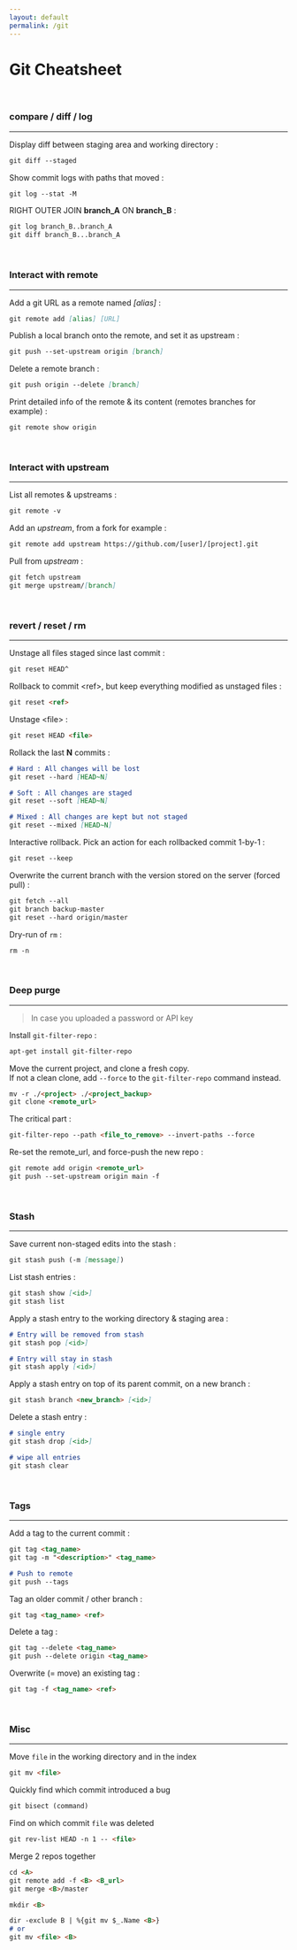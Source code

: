 ```yaml
---
layout: default
permalink: /git
---
```


# Git Cheatsheet

<br>

### compare / diff / log

<hr>

Display diff between staging area and working directory :
```md
git diff --staged
```

Show commit logs with paths that moved :
```md
git log --stat -M
```

RIGHT OUTER JOIN **branch_A** ON **branch_B** :
```md
git log branch_B..branch_A
git diff branch_B...branch_A
```





<br>

### Interact with remote

<hr>


Add a git URL as a remote named *[alias]* :
```md
git remote add [alias] [URL]
```

Publish a local branch onto the remote, and set it as upstream :
```md
git push --set-upstream origin [branch]
```

Delete a remote branch :
```md
git push origin --delete [branch]
```

Print detailed info of the remote & its content (remotes branches for example) :
```md
git remote show origin
```





<br>

### Interact with upstream

<hr>

List all remotes & upstreams :
```md
git remote -v
```

Add an *upstream*, from a fork for example :
```md
git remote add upstream https://github.com/[user]/[project].git
```

Pull from *upstream* :
```md
git fetch upstream
git merge upstream/[branch]
```





<br>

### revert / reset / rm

<hr>

Unstage all files staged since last commit :
```md
git reset HEAD^
```
Rollback to commit \<ref\>, but keep everything modified as unstaged files :
```md
git reset <ref>
```

Unstage \<file\> :
```md
git reset HEAD <file>
```

Rollack the last **N** commits :
```md
# Hard : All changes will be lost
git reset --hard [HEAD~N]

# Soft : All changes are staged
git reset --soft [HEAD~N]

# Mixed : All changes are kept but not staged
git reset --mixed [HEAD~N]
```

Interactive rollback. Pick an action for each rollbacked commit 1-by-1 :
```md
git reset --keep
```

Overwrite the current branch with the version stored on the server (forced pull) :
```md
git fetch --all
git branch backup-master
git reset --hard origin/master
```

Dry-run of `rm` :
```md
rm -n
```




<br>

### Deep purge

<hr>

> In case you uploaded a password or API key

Install `git-filter-repo` :
```md
apt-get install git-filter-repo
```

Move the current project, and clone a fresh copy.
<br/>
If not a clean clone, add `--force` to the `git-filter-repo` command instead.
```md
mv -r ./<project> ./<project_backup>
git clone <remote_url> 
```

The critical part :
```md
git-filter-repo --path <file_to_remove> --invert-paths --force
```

Re-set the remote_url, and force-push the new repo :
```md
git remote add origin <remote_url>
git push --set-upstream origin main -f
```




<br>

### Stash

<hr>

Save current non-staged edits into the stash :
```md
git stash push (-m [message])
```

List stash entries :
```md
git stash show [<id>]
git stash list
```

Apply a stash entry to the working directory & staging area :
```md
# Entry will be removed from stash
git stash pop [<id>]
```
```md
# Entry will stay in stash
git stash apply [<id>]
```

Apply a stash entry on top of its parent commit, on a new branch :
```md
git stash branch <new_branch> [<id>]
```

Delete a stash entry :
```md
# single entry
git stash drop [<id>]
```
```md
# wipe all entries
git stash clear
```





<br>

### Tags

<hr>

Add a tag to the current commit :
```md
git tag <tag_name>
git tag -m "<description>" <tag_name>

# Push to remote
git push --tags
```

Tag an older commit / other branch :
```md
git tag <tag_name> <ref>
```

Delete a tag :
```md
git tag --delete <tag_name>
git push --delete origin <tag_name>
```

Overwrite (= move) an existing tag :
```md
git tag -f <tag_name> <ref>
```





<br>

### Misc

<hr>

Move `file` in the working directory and in the index
```md
git mv <file>
```

Quickly find which commit introduced a bug
```md
git bisect (command)
```

Find on which commit `file` was deleted
```md
git rev-list HEAD -n 1 -- <file>
```

Merge 2 repos together
```md
cd <A>
git remote add -f <B> <B_url>
git merge <B>/master

mkdir <B>

dir -exclude B | %{git mv $_.Name <B>}
# or
git mv <file> <B>
```
